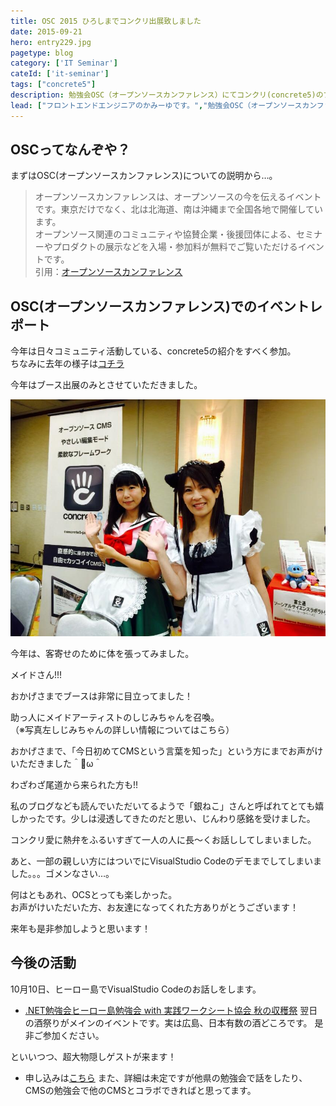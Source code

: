 ```yaml
---
title: OSC 2015 ひろしまでコンクリ出展致しました
date: 2015-09-21
hero: entry229.jpg
pagetype: blog
category: ['IT Seminar']
cateId: ['it-seminar']
tags: ["concrete5"]
description: 勉強会OSC（オープンソースカンファレンス）にてコンクリ(concrete5)のブースを出展致しました。今回はそのレポートです。
lead: ["フロントエンドエンジニアのかみーゆです。","勉強会OSC（オープンソースカンファレンス）にてコンクリ(concrete5)のブースを出展致しました。今回はそのレポートです。"]
---
```

## OSCってなんぞや？
まずはOSC(オープンソースカンファレンス)についての説明から…。

> オープンソースカンファレンスは、オープンソースの今を伝えるイベントです。東京だけでなく、北は北海道、南は沖縄まで全国各地で開催しています。<br>
> オープンソース関連のコミュニティや協賛企業・後援団体による、セミナーやプロダクトの展示などを入場・参加料が無料でご覧いただけるイベントです。<br>
> 引用：[オープンソースカンファレンス](http://www.ospn.jp/)

## OSC(オープンソースカンファレンス)でのイベントレポート
今年は日々コミュニティ活動している、concrete5の紹介をすべく参加。<br>
ちなみに去年の様子は[コチラ](/blogs/entry195/)

今年はブース出展のみとさせていただきました。

![OSC(オープンソースカンファレンス)](./images/2015/entry229-1.jpg)

今年は、客寄せのために体を張ってみました。

メイドさん!!!

おかげさまでブースは非常に目立ってました！

助っ人にメイドアーティストのしじみちゃんを召喚。<br>
（※写真左しじみちゃんの詳しい情報についてはこちら）

おかげさまで、「今日初めてCMSという言葉を知った」という方にまでお声がけいただきました＾ω＾

わざわざ尾道から来られた方も!!

私のブログなども読んでいただいてるようで「銀ねこ」さんと呼ばれてとても嬉しかったです。少しは浸透してきたのだと思い、じんわり感銘を受けました。

コンクリ愛に熱弁をふるいすぎて一人の人に長〜くお話ししてしまいました。

あと、一部の親しい方にはついでにVisualStudio Codeのデモまでしてしまいました。。。ゴメンなさい…。

何はともあれ、OCSとっても楽しかった。<br>
お声がけいただいた方、お友達になってくれた方ありがとうございます！

来年も是非参加しようと思います！

## 今後の活動
10月10日、ヒーロー島でVisualStudio Codeのお話しをします。

* [.NET勉強会ヒーロー島勉強会 with 実践ワークシート協会 秋の収穫祭](http://heroshima.jp/EventInfo/20151010)
翌日の酒祭りがメインのイベントです。実は広島、日本有数の酒どころです。
是非ご参加ください。

といいつつ、超大物隠しゲストが来ます！

* 申し込みは[こちら](http://heroshima.connpass.com/event/17901/)
また、詳細は未定ですが他県の勉強会で話をしたり、CMSの勉強会で他のCMSとコラボできればと思ってます。

